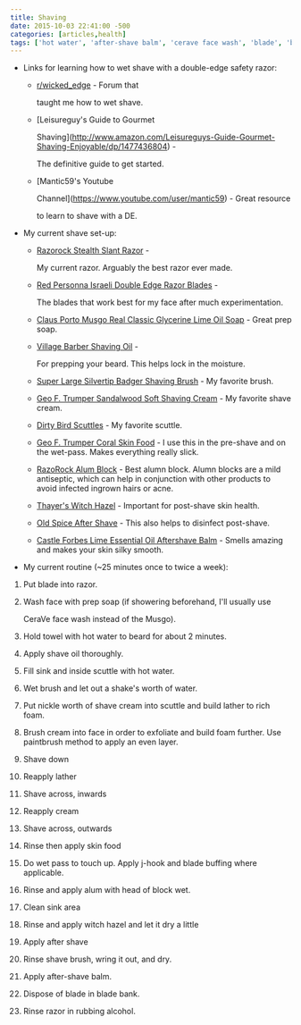 ```yaml
---
title: Shaving
date: 2015-10-03 22:41:00 -500
categories: [articles,health]
tags: ['hot water', 'after-shave balm', 'cerave face wash', 'blade', 'blade buffing', 'wet pass', 'face wash', 'after shave', 'shave down', 'shave across', 'shave cream', 'shave brush', 'witch hazel', 'foam', 'alum', 'shave oil', 'prep soap', 'towel', 'razor', 'scuttle', 'j-hook', 'skin food', 'sink']
---
```


-   Links for learning how to wet shave with a double-edge safety razor:

    -   [r/wicked_edge](http://reddit.com/r/wicked_edge) - Forum that

        taught me how to wet shave.

    -   [Leisureguy\'s Guide to Gourmet

        Shaving](http://www.amazon.com/Leisureguys-Guide-Gourmet-Shaving-Enjoyable/dp/1477436804) -

        The definitive guide to get started.

    -   [Mantic59\'s Youtube

        Channel](https://www.youtube.com/user/mantic59) - Great resource

        to learn to shave with a DE.


-   My current shave set-up:

    -   [Razorock Stealth Slant Razor](http://www.italianbarber.com/razorock-stealth-slant-razor) -

        My current razor. Arguably the best razor ever made.

    -   [Red Personna Israeli Double Edge Razor Blades](http://www.westcoastshaving.com/Red-Personna-Israeli-Double-Edge-Razor-Blades-100-Blades_p_19.html) -

        The blades that work best for my face after much experimentation.

    -   [Claus Porto Musgo Real Classic Glycerine Lime Oil Soap](http://www.italianbarber.com/claus-porto-musgo-real-classic-glycerine-lime-oil-soap) - Great prep soap.

    -   [Village Barber Shaving Oil](http://www.italianbarber.com/village-barber-shaving-oil) -

        For prepping your beard. This helps lock in the moisture.

    -   [Super Large Silvertip Badger Shaving Brush](http://www.amazon.com/gp/product/B009EHMOMW/ref=wms_ohs_product?ie=UTF8&psc=1) - My favorite brush.

    -   [Geo F. Trumper Sandalwood Soft Shaving Cream](http://www.amazon.com/Geo-F-Trumper-Sandalwood-Shaving/dp/B001M0OG16/ref=sr_1_1?s=hpc&ie=UTF8&qid=1406446000&sr=1-1&keywords=geo+f+trumper+sandalwood) - My favorite shave cream.

    -   [Dirty Bird Scuttles](http://www.dirtybirdpottery.com/shavinggear.html) - My favorite scuttle.

    -   [Geo F. Trumper Coral Skin Food](http://www.amazon.com/Geo-Trumper-Coral-Skin-Food/dp/B000VL52GU/ref=sr_1_sc_1?ie=UTF8&qid=1406446853&sr=8-1-spell&keywords=corol+skin+foof) - I use this in the pre-shave and on the wet-pass. Makes everything really slick.

    -   [RazoRock Alum Block](http://www.italianbarber.com/razorock-60g-alum-stick) - Best alumn block. Alumn blocks are a mild antiseptic, which can help in conjunction with other products to avoid infected ingrown hairs or acne.

    -   [Thayer's Witch Hazel](http://www.amazon.com/Thayers-Petal-Witch-Hazel-Alcohol-Free/dp/B00016XJ4M/ref=sr_1_5?ie=UTF8&qid=1406446448&sr=8-5&keywords=with+hazel) - Important for post-shave skin health.

    -   [Old Spice After Shave](http://www.amazon.com/Old-Spice-Classic-Scent-After/dp/B00187PWDY/ref=sr_1_1?ie=UTF8&qid=1406446516&sr=8-1&keywords=old+spice+aftershave) - This also helps to disinfect post-shave.

    -   [Castle Forbes Lime Essential Oil Aftershave Balm](http://www.italianbarber.com/castle-forbes-lime-essential-oil-alcohol-free-aftershave-balm) - Smells amazing and makes your skin silky smooth.

-   My current routine (\~25 minutes once to twice a week):

1.  Put blade into razor.

2.  Wash face with prep soap (if showering beforehand, I\'ll usually use

    CeraVe face wash instead of the Musgo).

3.  Hold towel with hot water to beard for about 2 minutes.

4.  Apply shave oil thoroughly.

5.  Fill sink and inside scuttle with hot water.

6.  Wet brush and let out a shake\'s worth of water.

7.  Put nickle worth of shave cream into scuttle and build lather to rich foam.

8.  Brush cream into face in order to exfoliate and build foam further. Use paintbrush method to apply an even layer.

9.  Shave down

10. Reapply lather

11. Shave across, inwards

12. Reapply cream

13. Shave across, outwards

14. Rinse then apply skin food

15. Do wet pass to touch up. Apply j-hook and blade buffing where applicable.

16. Rinse and apply alum with head of block wet.

17. Clean sink area

18. Rinse and apply witch hazel and let it dry a little

19. Apply after shave

20. Rinse shave brush, wring it out, and dry.

21. Apply after-shave balm.

22. Dispose of blade in blade bank.

23. Rinse razor in rubbing alcohol.
